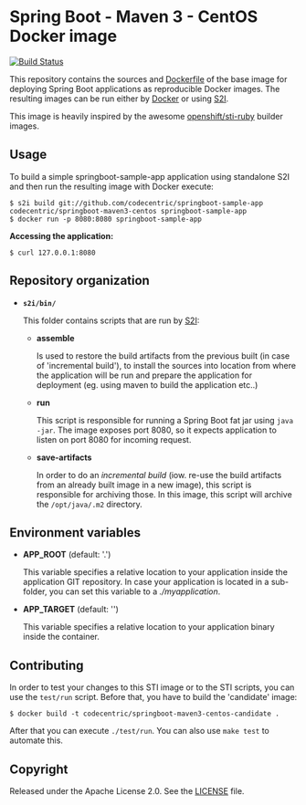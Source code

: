 # Spring Boot - Maven 3 - CentOS Docker image

[![Build Status](https://travis-ci.org/codecentric/springboot-maven3-centos.svg?branch=master)](https://travis-ci.org/codecentric/springboot-maven3-centos)

This repository contains the sources and [Dockerfile](https://github.com/codecentric/springboot-maven3-centos/blob/master/Dockerfile) of the base image for deploying Spring Boot applications as reproducible Docker images. The resulting images can be run either by [Docker](http://docker.io) or using [S2I](https://github.com/openshift/source-to-image).

This image is heavily inspired by the awesome [openshift/sti-ruby](https://github.com/openshift/sti-ruby/) builder images.

## Usage

To build a simple springboot-sample-app application using standalone S2I and then run the resulting image with Docker execute:

```
$ s2i build git://github.com/codecentric/springboot-sample-app codecentric/springboot-maven3-centos springboot-sample-app
$ docker run -p 8080:8080 springboot-sample-app
```

**Accessing the application:**

```
$ curl 127.0.0.1:8080
```

## Repository organization

* **`s2i/bin/`**

  This folder contains scripts that are run by [S2I](https://github.com/openshift/source-to-image):

  *   **assemble**

      Is used to restore the build artifacts from the previous built (in case of
      'incremental build'), to install the sources into location from where the
      application will be run and prepare the application for deployment (eg.
      using maven to build the application etc..)

  *   **run**

      This script is responsible for running a Spring Boot fat jar using `java -jar`.
      The image exposes port 8080, so it expects application to listen on port
      8080 for incoming request.

  *   **save-artifacts**

      In order to do an *incremental build* (iow. re-use the build artifacts
      from an already built image in a new image), this script is responsible for
      archiving those. In this image, this script will archive the
      `/opt/java/.m2` directory.

## Environment variables

*  **APP_ROOT** (default: '.')

    This variable specifies a relative location to your application inside the
    application GIT repository. In case your application is located in a
    sub-folder, you can set this variable to a *./myapplication*.

*  **APP_TARGET** (default: '')

    This variable specifies a relative location to your application binary inside the
    container.

## Contributing

In order to test your changes to this STI image or to the STI scripts, you can use the `test/run` script. Before that, you have to build the 'candidate' image:

```
$ docker build -t codecentric/springboot-maven3-centos-candidate .
```

After that you can execute `./test/run`. You can also use `make test` to automate this.

## Copyright

Released under the Apache License 2.0. See the [LICENSE](https://github.com/codecentric/springboot-maven3-centos/blob/master/LICENSE) file.
